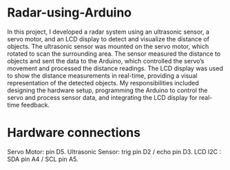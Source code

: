 # Radar-using-Arduino
In this project, I developed a radar system using an ultrasonic sensor, a servo motor, and an LCD display to detect and visualize the distance of objects. 
The ultrasonic sensor was mounted on the servo motor, which rotated to scan the surrounding area. 
The sensor measured the distance to objects and sent the data to the Arduino, which controlled the servo’s movement and processed the distance readings. 
The LCD display was used to show the distance measurements in real-time, providing a visual representation of the detected objects.
My responsibilities included designing the hardware setup, programming the Arduino to control the servo and process sensor data, and integrating the LCD display for real-time feedback. 
# Hardware connections
Servo Motor: pin D5.
Ultrasonic Sensor: trig pin D2 / echo pin D3.
LCD I2C : SDA pin A4 / SCL pin A5.
